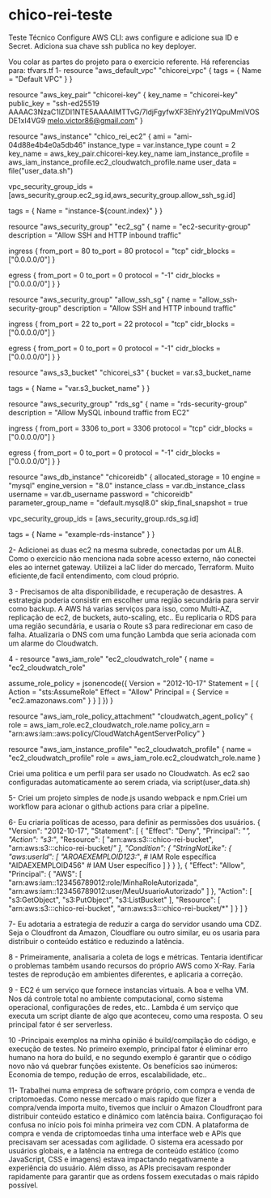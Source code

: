 # chico-rei-teste
Teste Técnico
Configure AWS CLI: 
aws configure e adicione sua ID e Secret.
Adiciona sua chave ssh publica no key deployer.

Vou colar as partes do projeto para o exercicio referente. 
Há referencias para: tfvars.tf
1- resource "aws_default_vpc" "chicorei_vpc" {
    tags = {
        Name = "Default VPC"
    }
}

resource "aws_key_pair" "chicorei-key" {
  key_name   = "chicorei-key"
  public_key = "ssh-ed25519 AAAAC3NzaC1lZDI1NTE5AAAAIMTTvG/7ldjFgyfwXF3EhYy21YQpuMmIVOSDE1xI4VG9 melo.victor86@gmail.com"
}

resource "aws_instance" "chico_rei_ec2" {
  ami           = "ami-04d88e4b4e0a5db46" 
  instance_type = var.instance_type
  count         = 2
  key_name      = aws_key_pair.chicorei-key.key_name
  iam_instance_profile = aws_iam_instance_profile.ec2_cloudwatch_profile.name
  user_data = file("user_data.sh")

  vpc_security_group_ids = [aws_security_group.ec2_sg.id,aws_security_group.allow_ssh_sg.id]

  tags = {
    Name = "instance-${count.index}"
  }
}

resource "aws_security_group" "ec2_sg" {
  name        = "ec2-security-group"
  description = "Allow SSH and HTTP inbound traffic"

  ingress {
    from_port   = 80
    to_port     = 80
    protocol    = "tcp"
    cidr_blocks = ["0.0.0.0/0"]
  }

  egress {
    from_port   = 0
    to_port     = 0
    protocol    = "-1"
    cidr_blocks = ["0.0.0.0/0"]
  }
}


resource "aws_security_group" "allow_ssh_sg" {
  name        = "allow_ssh-security-group"
  description = "Allow SSH and HTTP inbound traffic"
  
  ingress {
    from_port   = 22
    to_port     = 22
    protocol    = "tcp"
    cidr_blocks = ["0.0.0.0/0"]
  }

  egress {
    from_port   = 0
    to_port     = 0
    protocol    = "-1"
    cidr_blocks = ["0.0.0.0/0"]
  }
}

resource "aws_s3_bucket" "chicorei_s3" {
  bucket = var.s3_bucket_name

  tags = {
    Name = "var.s3_bucket_name"
  }
}

resource "aws_security_group" "rds_sg" {
  name        = "rds-security-group"
  description = "Allow MySQL inbound traffic from EC2"

  ingress {
    from_port   = 3306
    to_port     = 3306
    protocol    = "tcp"
    cidr_blocks = ["0.0.0.0/0"]
  }

  egress {
    from_port   = 0
    to_port     = 0
    protocol    = "-1"
    cidr_blocks = ["0.0.0.0/0"]
  }
}

resource "aws_db_instance" "chicoreidb" {
  allocated_storage    = 10 
  engine               = "mysql"
  engine_version       = "8.0"
  instance_class       = var.db_instance_class
  username             = var.db_username
  password             = "chicoreidb"
  parameter_group_name = "default.mysql8.0"
  skip_final_snapshot  = true 

  vpc_security_group_ids = [aws_security_group.rds_sg.id]

  tags = {
    Name = "example-rds-instance"
  }
}

2- Adicionei as duas ec2 na mesma subrede, conectadas por um ALB. Como o exercicio não menciona nada sobre acesso externo, não conectei eles ao internet gateway. Utilizei a IaC lider do mercado, Terraform. Muito eficiente,de facil entendimento, com cloud próprio.

3 - Precisamos de alta disponibilidade, e recuperação de desastres. A estrategia poderia consistir em escolher uma região secundária para servir como backup. A AWS há varias serviços para isso, como Multi-AZ, replicação de ec2, de buckets, auto-scaling, etc.. Eu replicaria o RDS para uma região secundária, e usaria o Route s3 para redirecionar em caso de falha. Atualizaria o DNS com uma função Lambda que seria acionada com um alarme do Cloudwatch.

4 - resource "aws_iam_role" "ec2_cloudwatch_role" {
  name = "ec2_cloudwatch_role"

  assume_role_policy = jsonencode({
    Version = "2012-10-17"
    Statement = [
      {
        Action = "sts:AssumeRole"
        Effect = "Allow"
        Principal = {
          Service = "ec2.amazonaws.com"
        }
      }
    ]
  })
}

resource "aws_iam_role_policy_attachment" "cloudwatch_agent_policy" {
  role       = aws_iam_role.ec2_cloudwatch_role.name
  policy_arn = "arn:aws:iam::aws:policy/CloudWatchAgentServerPolicy"
}

resource "aws_iam_instance_profile" "ec2_cloudwatch_profile" {
  name = "ec2_cloudwatch_profile"
  role = aws_iam_role.ec2_cloudwatch_role.name
}

Criei uma politica e um perfil para ser usado no Cloudwatch. As ec2 sao configuradas automaticamente ao serem criada, via script(user_data.sh)

5- Criei um projeto simples de node.js usando webpack e npm.Criei um workflow para acionar o github actions para criar a pipeline.

6- Eu criaria políticas de acesso, para definir as permissões dos usuários. 
{
  "Version": "2012-10-17",
  "Statement": [
    {
      "Effect": "Deny",
      "Principal": "*",
      "Action": "s3:*",
      "Resource": [
        "arn:aws:s3:::chico-rei-bucket",
        "arn:aws:s3:::chico-rei-bucket/*"
      ],
      "Condition": {
        "StringNotLike": {
          "aws:userId": [
            "AROAEXEMPLOID123:*",  # IAM Role específica
            "AIDAEXEMPLOID456"     # IAM User específico
          ]
        }
      }
    },
    {
      "Effect": "Allow",
      "Principal": {
        "AWS": [
          "arn:aws:iam::123456789012:role/MinhaRoleAutorizada",
          "arn:aws:iam::123456789012:user/MeuUsuarioAutorizado"
        ]
      },
      "Action": [
        "s3:GetObject",
        "s3:PutObject",
        "s3:ListBucket"
      ],
      "Resource": [
        "arn:aws:s3:::chico-rei-bucket",
        "arn:aws:s3:::chico-rei-bucket/*"
      ]
    }
  ]
}

7- Eu adotaria a estrategia de reduzir a carga do servidor usando uma CDZ. Seja o Cloudfront da Amazon, Cloudflare ou outro similar, eu os usaria para distribuir o conteúdo estático e reduzindo a latência.

8 - Primeiramente, analisaria a coleta de logs e métricas. Tentaria identificar o problemas também usando recursos do próprio AWS como X-Ray. Faria testes de reprodução em ambientes diferentes, e aplicaria a correção.

9 - EC2 é um serviço que fornece instancias virtuais. A boa e velha VM. Nos dá controle total no ambiente computacional, como sistema operacional, configurações de redes, etc..
Lambda é um serviço que executa um script diante de algo que aconteceu, como uma resposta. O seu principal fator é ser serverless.

10 -Principais exemplos na minha opinião é build/compilação do código, e execução de testes.
No primeiro exemplo, principal fator é eliminar erro humano na hora do build, e no segundo exemplo é garantir que o código novo não vá quebrar funções existente. Os benefícios sao inúmeros: Economia de tempo, redução de erros, escalabilidade, etc..

11- Trabalhei numa empresa de software próprio, com compra e venda de criptomoedas. Como nesse mercado o mais rapido que fizer a compra/venda importa muito, tivemos que incluir o Amazon Cloudfront para distribuir conteúdo estatico e dinâmico com latência baixa. Configuraçao foi confusa no início pois foi minha primeira vez com CDN. A plataforma de compra e venda de criptomoedas tinha uma interface web e APIs que precisavam ser acessadas com agilidade. O sistema era acessado por usuários globais, e a latência na entrega de conteúdo estático (como JavaScript, CSS e imagens) estava impactando negativamente a experiência do usuário. Além disso, as APIs precisavam responder rapidamente para garantir que as ordens fossem executadas o mais rápido possível.